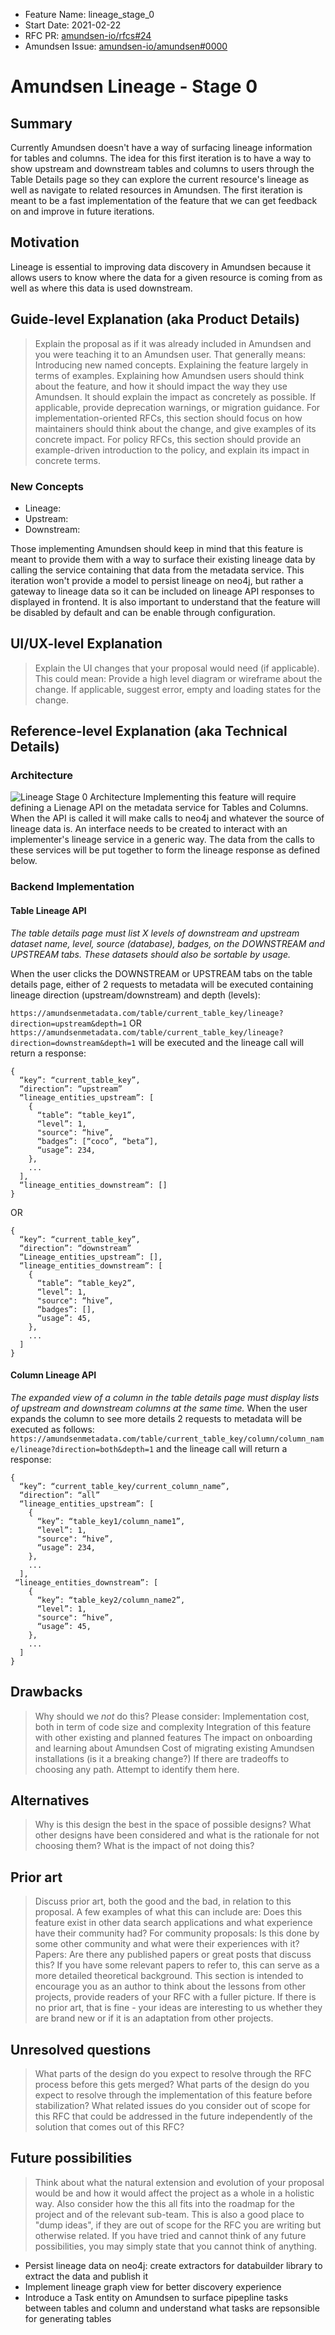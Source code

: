 - Feature Name: lineage_stage_0
- Start Date: 2021-02-22
- RFC PR: [amundsen-io/rfcs#24](https://github.com/amundsen-io/rfcs/pull/24)
- Amundsen Issue: [amundsen-io/amundsen#0000](https://github.com/amundsen-io/amundsen/issues/0000)
# Amundsen Lineage - Stage 0

## Summary


Currently Amundsen doesn't have a way of surfacing lineage information for tables and columns. The idea for this first iteration is to have a way to show upstream and downstream tables and columns to users through the Table Details page so they can explore the current resource's lineage as well as navigate to related resources in Amundsen.
The first iteration is meant to be a fast implementation of the feature that we can get feedback on and improve in future iterations.

## Motivation

Lineage is essential to improving data discovery in Amundsen because it allows users to know where the data for a given resource is coming from as well as where this data is used downstream. 


## Guide-level Explanation (aka Product Details)

> Explain the proposal as if it was already included in Amundsen and you were teaching it to an Amundsen user. That generally means:
> Introducing new named concepts.
> Explaining the feature largely in terms of examples.
> Explaining how Amundsen users should think about the feature, and how it should impact the way they use Amundsen. It should explain the impact as concretely as possible.
> If applicable, provide deprecation warnings, or migration guidance.
> For implementation-oriented RFCs, this section should focus on how maintainers should think about the change, and give examples of its concrete impact. For policy RFCs, this section should provide an example-driven introduction to the policy, and explain its impact in concrete terms.
### New Concepts
- Lineage:
- Upstream:
- Downstream:

Those implementing Amundsen should keep in mind that this feature is meant to provide them with a way to surface their existing lineage data by calling the service containing that data from the metadata service. This iteration won't provide a model to persist lineage on neo4j, but rather a gateway to lineage data so it can be included on lineage API responses to displayed in frontend. It is also important to understand that the feature will be disabled by default and can be enable through configuration.


## UI/UX-level Explanation

> Explain the UI changes that your proposal would need (if applicable). This could mean:
> Provide a high level diagram or wireframe about the change.
> If applicable, suggest error, empty and loading states for the change.
## Reference-level Explanation (aka Technical Details)
### Architecture

![Lineage Stage 0 Architecture](assets/lineage_arch.png)
Implementing this feature will require defining a Lienage API on the metadata service for Tables and Columns. When the API is called it will make calls to neo4j and whatever the source of lineage data is. An interface needs to be created to interact with an implementer's lineage service in a generic way. The data from the calls to these services will be put together to form the lineage response as defined below.

### Backend Implementation

#### Table Lineage API

_The table details page must list X levels of downstream and upstream dataset name, level, source (database), badges, on the DOWNSTREAM and UPSTREAM tabs. These datasets should also be sortable by usage._

When the user clicks the DOWNSTREAM or UPSTREAM tabs on the table details page, either of 2 requests to metadata will be executed containing lineage direction (upstream/downstream) and depth (levels):

```https://amundsenmetadata.com/table/current_table_key/lineage?direction=upstream&depth=1```
OR
```https://amundsenmetadata.com/table/current_table_key/lineage?direction=downstream&depth=1```
will be executed and the lineage call will return a response:
```
{
  “key”: “current_table_key”,
  “direction”: “upstream”
  “lineage_entities_upstream”: [
    {
      “table”: “table_key1”,
      “level”: 1,
      "source": “hive”,
      “badges”: [“coco”, “beta”],
      “usage”: 234,
    },
    ...
  ],
  “lineage_entities_downstream”: []
}
```
OR
```
{
  “key”: “current_table_key”,
  “direction”: “downstream”
  “Lineage_entities_upstream”: [],
  “lineage_entities_downstream”: [
    {
      “table”: “table_key2”,
      “level”: 1,
      "source": “hive”,
      “badges”: [],
      “usage”: 45,
    },
    ...
  ]
}
```
#### Column Lineage API
_The expanded view of a column in the table details page must display lists of upstream and downstream columns at the same time._ 
When the user expands the column to see more details 2 requests to metadata will be executed as follows:
```https://amundsenmetadata.com/table/current_table_key/column/column_name/lineage?direction=both&depth=1```
and the lineage call will return a response:
```
{
  “key”: “current_table_key/current_column_name”,
  “direction”: “all”
  “lineage_entities_upstream”: [
    {
      “key”: “table_key1/column_name1”,
      “level”: 1,
      "source": “hive”,
      “usage”: 234,
    },
    ...
  ],
 “lineage_entities_downstream”: [
    {
      “key”: “table_key2/column_name2”,
      “level”: 1,
      "source": “hive”,
      “usage”: 45,
    },
    ...
  ]
}
```
## Drawbacks
> Why should we _not_ do this?
> Please consider:
> Implementation cost, both in term of code size and complexity
> Integration of this feature with other existing and planned features
> The impact on onboarding and learning about Amundsen
> Cost of migrating existing Amundsen installations (is it a breaking change?)
> If there are tradeoffs to choosing any path. Attempt to identify them here.
## Alternatives
> Why is this design the best in the space of possible designs?
> What other designs have been considered and what is the rationale for not choosing them?
> What is the impact of not doing this?
## Prior art
> Discuss prior art, both the good and the bad, in relation to this proposal. A few examples of what this can include are:
> Does this feature exist in other data search applications and what experience have their community had?
> For community proposals: Is this done by some other community and what were their experiences with it?
> Papers: Are there any published papers or great posts that discuss this? If you have some relevant papers to refer to, this can serve as a more detailed theoretical background.
> This section is intended to encourage you as an author to think about the lessons from other projects, provide readers of your RFC with a fuller picture. If there is no prior art, that is fine - your ideas are interesting to us whether they are brand new or if it is an adaptation from other projects.
## Unresolved questions
> What parts of the design do you expect to resolve through the RFC process before this gets merged?
> What parts of the design do you expect to resolve through the implementation of this feature before stabilization?
> What related issues do you consider out of scope for this RFC that could be addressed in the future independently of the solution that comes out of this RFC?
## Future possibilities
> Think about what the natural extension and evolution of your proposal would be and how it would affect the project as a whole in a holistic way. Also consider how the this all fits into the roadmap for the project and of the relevant sub-team.
> This is also a good place to "dump ideas", if they are out of scope for the RFC you are writing but otherwise related.
> If you have tried and cannot think of any future possibilities, you may simply state that you cannot think of anything.
- Persist lineage data on neo4j: create extractors for databuilder library to extract the data and publish it
- Implement lineage graph view for better discovery experience
- Introduce a Task entity on Amundsen to surface pipepline tasks between tables and column and understand what tasks are repsonsible for generating tables